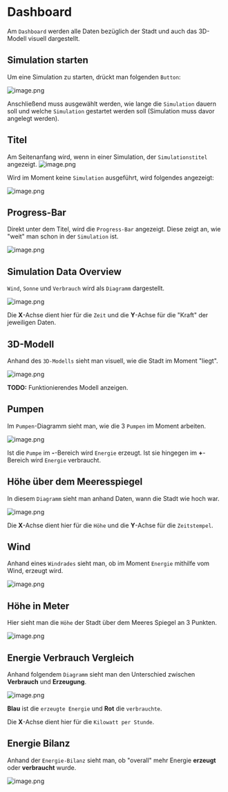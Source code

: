 # Dashboard
Am `Dashboard` werden alle Daten bezüglich der Stadt und auch das 3D-Modell visuell dargestellt.

## Simulation starten
Um eine Simulation zu starten, drückt man folgenden `Button`:

![image.png](/.attachments/image-33e1e23e-13bf-4c09-9b9d-77378ce5f2c9.png)

Anschließend muss ausgewählt werden, wie lange die `Simulation` dauern soll und welche `Simulation` gestartet werden soll (Simulation muss davor angelegt werden).

## Titel
Am Seitenanfang wird, wenn in einer Simulation, der `Simulationstitel` angezeigt.
![image.png](/.attachments/image-259ae742-87b8-405e-922e-7536eec7b674.png)

Wird im Moment keine `Simulation` ausgeführt, wird folgendes angezeigt:

![image.png](/.attachments/image-23d35f16-5948-4c37-8d9e-41ce383ad219.png)

## Progress-Bar
Direkt unter dem Titel, wird die `Progress-Bar` angezeigt. Diese zeigt an, wie "weit" man schon in der `Simulation` ist.

![image.png](/.attachments/image-602b7daa-ece5-4c27-b387-97de045e130c.png)

## Simulation Data Overview
`Wind`, `Sonne` und `Verbrauch` wird als `Diagramm` dargestellt.

![image.png](/.attachments/image-e26b7f5b-afc1-49f0-b52b-07b2c8d3e80f.png)

Die **X**-Achse dient hier für die `Zeit` und die **Y**-Achse für die "Kraft" der jeweiligen Daten.

## 3D-Modell
Anhand des `3D-Modells` sieht man visuell, wie die Stadt im Moment "liegt".

![image.png](/.attachments/image-2a4504c9-cfb3-41c0-9ee0-5d81e126d116.png)

**TODO:** Funktionierendes Modell anzeigen.

## Pumpen
Im `Pumpen`-Diagramm sieht man, wie die 3 `Pumpen` im Moment arbeiten.

![image.png](/.attachments/image-47a76577-ff88-4e75-8936-358294f732ab.png)

Ist die `Pumpe` im **-**-Bereich wird `Energie` erzeugt. Ist sie hingegen im **+**-Bereich wird `Energie` verbraucht.

## Höhe über dem Meeresspiegel
In diesem `Diagramm` sieht man anhand Daten, wann die Stadt wie hoch war.

![image.png](/.attachments/image-8ad54f45-6297-4751-a111-3d70ce691e01.png)

Die **X**-Achse dient hier für die `Höhe` und die **Y**-Achse für die `Zeitstempel`.

## Wind
Anhand eines `Windrades` sieht man, ob im Moment `Energie` mithilfe vom Wind, erzeugt wird.

![image.png](/.attachments/image-8c43f827-63a3-4a7a-af0d-ba92dfd27cd3.png)

## Höhe in Meter
Hier sieht man die `Höhe` der Stadt über dem Meeres Spiegel an 3 Punkten.

![image.png](/.attachments/image-b4be0048-a34f-4401-8424-c430d14490d5.png)

## Energie Verbrauch Vergleich
Anhand folgendem `Diagramm` sieht man den Unterschied zwischen **Verbrauch** und **Erzeugung**.

![image.png](/.attachments/image-f2a7374d-b0b8-4e40-82d6-f4520dc07b91.png)

**Blau** ist die `erzeugte Energie` und **Rot** die `verbrauchte`. 

Die **X**-Achse dient hier für die `Kilowatt per Stunde`.

## Energie Bilanz
Anhand der `Energie-Bilanz` sieht man, ob "overall" mehr Energie **erzeugt** oder **verbraucht** wurde.

![image.png](/.attachments/image-828b0332-ae02-44b4-b5d0-e24840f060c3.png)